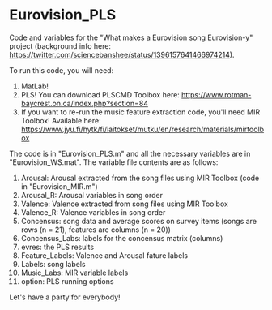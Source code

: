 # Eurovision_PLS
Code and variables for the "What makes a Eurovision song Eurovision-y" project (background info here: https://twitter.com/sciencebanshee/status/1396157641466974214).

To run this code, you will need:
1. MatLab!
2. PLS! You can download PLSCMD Toolbox here: https://www.rotman-baycrest.on.ca/index.php?section=84
3. If you want to re-run the music feature extraction code, you'll need MIR Toolbox! Available here: https://www.jyu.fi/hytk/fi/laitokset/mutku/en/research/materials/mirtoolbox

The code is in "Eurovision_PLS.m" and all the necessary variables are in "Eurovision_WS.mat". The variable file contents are as follows:
  1. Arousal: Arousal extracted from the song files using MIR Toolbox (code in "Eurovision_MIR.m")
  2. Arousal_R: Arousal variables in song order
  3. Valence: Valence extracted from song files using MIR Toolbox
  4. Valence_R: Valence variables in song order
  5. Concensus: song data and average scores on survey items (songs are rows (n = 21), features are columns (n = 20))
  6. Concensus_Labs: labels for the concensus matrix (columns)
  7. evres: the PLS results
  8. Feature_Labels: Valence and Arousal fature labels
  9. Labels: song labels
  10. Music_Labs: MIR variable labels
  11. option: PLS running options

Let's have a party for everybody!

